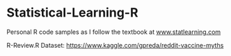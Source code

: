 # Statistical-Learning-R
Personal R code samples as I follow the textbook at www.statlearning.com

R-Review.R Dataset: https://www.kaggle.com/gpreda/reddit-vaccine-myths
